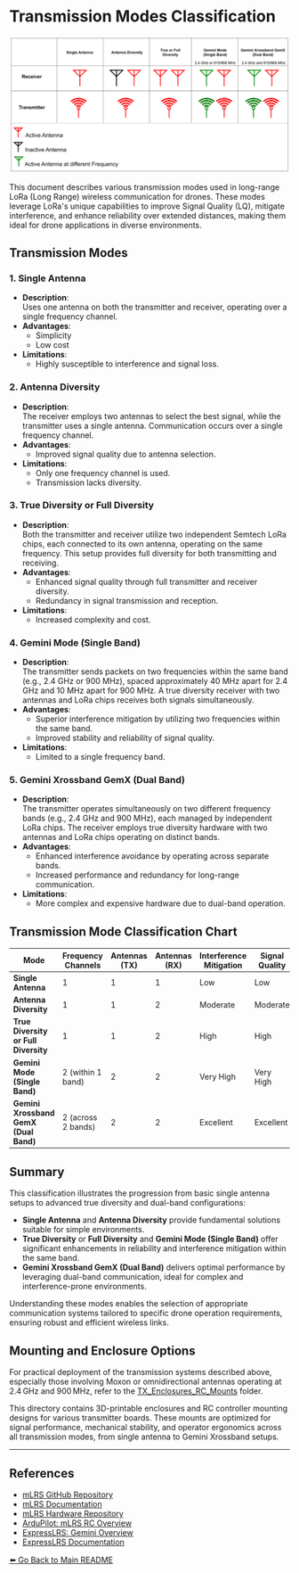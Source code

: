 # Transmission Modes Classification

![Gemini Info](Images/diversity.png)

This document describes various transmission modes used in long-range LoRa (Long Range) wireless communication for drones. These modes leverage LoRa's unique capabilities to improve Signal Quality (LQ), mitigate interference, and enhance reliability over extended distances, making them ideal for drone applications in diverse environments.

## Transmission Modes

### 1. Single Antenna
- **Description**:  
  Uses one antenna on both the transmitter and receiver, operating over a single frequency channel.
- **Advantages**:  
  - Simplicity  
  - Low cost  
- **Limitations**:  
  - Highly susceptible to interference and signal loss.  

### 2. Antenna Diversity
- **Description**:  
  The receiver employs two antennas to select the best signal, while the transmitter uses a single antenna. Communication occurs over a single frequency channel.  
- **Advantages**:  
  - Improved signal quality due to antenna selection.  
- **Limitations**:  
  - Only one frequency channel is used.  
  - Transmission lacks diversity.  

### 3. True Diversity or Full Diversity
- **Description**:  
  Both the transmitter and receiver utilize two independent Semtech LoRa chips, each connected to its own antenna, operating on the same frequency. This setup provides full diversity for both transmitting and receiving.  
- **Advantages**:  
  - Enhanced signal quality through full transmitter and receiver diversity.  
  - Redundancy in signal transmission and reception.  
- **Limitations**:  
  - Increased complexity and cost.  

### 4. Gemini Mode (Single Band)
- **Description**:  
  The transmitter sends packets on two frequencies within the same band (e.g., 2.4 GHz or 900 MHz), spaced approximately 40 MHz apart for 2.4 GHz and 10 MHz apart for 900 MHz. A true diversity receiver with two antennas and LoRa chips receives both signals simultaneously.  
- **Advantages**:  
  - Superior interference mitigation by utilizing two frequencies within the same band.  
  - Improved stability and reliability of signal quality.  
- **Limitations**:  
  - Limited to a single frequency band.  

### 5. Gemini Xrossband GemX (Dual Band)
- **Description**:  
  The transmitter operates simultaneously on two different frequency bands (e.g., 2.4 GHz and 900 MHz), each managed by independent LoRa chips. The receiver employs true diversity hardware with two antennas and LoRa chips operating on distinct bands.  
- **Advantages**:  
  - Enhanced interference avoidance by operating across separate bands.  
  - Increased performance and redundancy for long-range communication.  
- **Limitations**:  
  - More complex and expensive hardware due to dual-band operation.  

## Transmission Mode Classification Chart

| Mode                        | Frequency Channels      | Antennas (TX) | Antennas (RX)| Interference Mitigation | Signal Quality  | Receiver Type        |
|-----------------------------|-------------------------|---------------|---------------|-------------------------|-----------------|----------------------|
| **Single Antenna**          | 1                      | 1             | 1             | Low                     | Low             | Simple Receiver      |
| **Antenna Diversity**       | 1                      | 1             | 2             | Moderate                | Moderate        | Diversity Receiver   |
| **True Diversity or Full Diversity**  | 1                      | 1             | 2             | High                    | High            | Diversity Receiver   |
| **Gemini Mode (Single Band)**| 2 (within 1 band)     | 2        | 2             | Very High               | Very High       | Diversity Receiver   |
| **Gemini Xrossband GemX (Dual Band)** | 2 (across 2 bands)     | 2             | 2                | Excellent               | Excellent       | Dual-band Receiver   |

## Summary

This classification illustrates the progression from basic single antenna setups to advanced true diversity and dual-band configurations:

- **Single Antenna** and **Antenna Diversity** provide fundamental solutions suitable for simple environments.  
- **True Diversity** or **Full Diversity** and **Gemini Mode (Single Band)** offer significant enhancements in reliability and interference mitigation within the same band.  
- **Gemini Xrossband GemX (Dual Band)** delivers optimal performance by leveraging dual-band communication, ideal for complex and interference-prone environments.  

Understanding these modes enables the selection of appropriate communication systems tailored to specific drone operation requirements, ensuring robust and efficient wireless links.

## Mounting and Enclosure Options

For practical deployment of the transmission systems described above, especially those involving Moxon or omnidirectional antennas operating at 2.4 GHz and 900 MHz, refer to the [TX_Enclosures_RC_Mounts](/Receivers%20and%20Transmitters/Transmitters/TX_Enclosures_RC_Mounts/) folder.

This directory contains 3D-printable enclosures and RC controller mounting designs for various transmitter boards. These mounts are optimized for signal performance, mechanical stability, and operator ergonomics across all transmission modes, from single antenna to Gemini Xrossband setups.

---

## References

- [mLRS GitHub Repository](https://github.com/olliw42/mLRS)  
- [mLRS Documentation](https://github.com/olliw42/mLRS-docu)  
- [mLRS Hardware Repository](https://github.com/olliw42/mLRS-hardware/tree/master)  
- [ArduPilot: mLRS RC Overview](https://ardupilot.org/copter/docs/common-mlrs-rc.html)  
- [ExpressLRS: Gemini Overview](https://www.expresslrs.org/software/gemini/)  
- [ExpressLRS Documentation](https://www.expresslrs.org/)  

[⬅️ Go Back to Main README](../README.md)